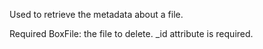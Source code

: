 Used to retrieve the metadata about a file.


Required
BoxFile: the file to delete.
_id attribute is required.